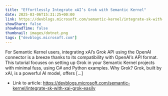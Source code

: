 ```yaml
---
title: "Effortlessly Integrate xAI’s Grok with Semantic Kernel"
date: 2025-03-06T15:31:25+00:00
link: https://devblogs.microsoft.com/semantic-kernel/integrate-sk-with-xai-grok-easily
showShare: false
showReadTime: false
thumbnail: images/dotnet.png
tags: ["devblogs.microsoft.com"]
---
```

For Semantic Kernel users, integrating xAI’s Grok API using the OpenAI connector is a breeze thanks to its compatibility with OpenAI’s API format. This tutorial focuses on setting up Grok in your Semantic Kernel projects with minimal fuss, using C# and Python examples. Why Grok? Grok, built by xAI, is a powerful AI model, offers […]

- Link to article: https://devblogs.microsoft.com/semantic-kernel/integrate-sk-with-xai-grok-easily